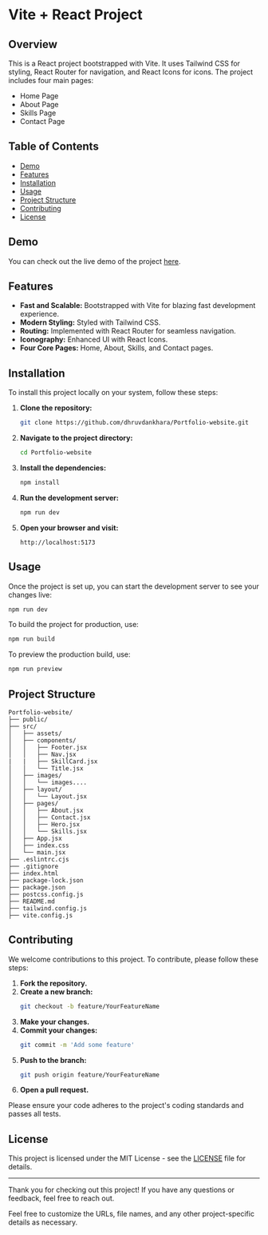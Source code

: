 # Vite + React Project

## Overview

This is a React project bootstrapped with Vite. It uses Tailwind CSS for styling, React Router for navigation, and React Icons for icons. The project includes four main pages:

- Home Page
- About Page
- Skills Page
- Contact Page

## Table of Contents

- [Demo](#demo)
- [Features](#features)
- [Installation](#installation)
- [Usage](#usage)
- [Project Structure](#project-structure)
- [Contributing](#contributing)
- [License](#license)

## Demo

You can check out the live demo of the project [here](#).

## Features

- **Fast and Scalable:** Bootstrapped with Vite for blazing fast development experience.
- **Modern Styling:** Styled with Tailwind CSS.
- **Routing:** Implemented with React Router for seamless navigation.
- **Iconography:** Enhanced UI with React Icons.
- **Four Core Pages:** Home, About, Skills, and Contact pages.

## Installation

To install this project locally on your system, follow these steps:

1. **Clone the repository:**

   ```sh
   git clone https://github.com/dhruvdankhara/Portfolio-website.git
   ```

2. **Navigate to the project directory:**

   ```sh
   cd Portfolio-website
   ```

3. **Install the dependencies:**

   ```sh
   npm install
   ```

4. **Run the development server:**

   ```sh
   npm run dev
   ```

5. **Open your browser and visit:**
   ```
   http://localhost:5173
   ```

## Usage

Once the project is set up, you can start the development server to see your changes live:

```sh
npm run dev
```

To build the project for production, use:

```sh
npm run build
```

To preview the production build, use:

```sh
npm run preview
```

## Project Structure

```plaintext
Portfolio-website/
├── public/
├── src/
│   ├── assets/
│   ├── components/
│   │   ├── Footer.jsx
│   │   ├── Nav.jsx
|   |   ├── SkillCard.jsx
│   │   └── Title.jsx
│   ├── images/
│   │   └── images....
│   ├── layout/
│   │   └── Layout.jsx
│   ├── pages/
│   │   ├── About.jsx
│   │   ├── Contact.jsx
│   │   ├── Hero.jsx
│   │   └── Skills.jsx
│   ├── App.jsx
│   ├── index.css
│   └── main.jsx
├── .eslintrc.cjs
├── .gitignore
├── index.html
├── package-lock.json
├── package.json
├── postcss.config.js
├── README.md
├── tailwind.config.js
├── vite.config.js
```

## Contributing

We welcome contributions to this project. To contribute, please follow these steps:

1. **Fork the repository.**
2. **Create a new branch:**
   ```sh
   git checkout -b feature/YourFeatureName
   ```
3. **Make your changes.**
4. **Commit your changes:**
   ```sh
   git commit -m 'Add some feature'
   ```
5. **Push to the branch:**
   ```sh
   git push origin feature/YourFeatureName
   ```
6. **Open a pull request.**

Please ensure your code adheres to the project's coding standards and passes all tests.

## License

This project is licensed under the MIT License - see the [LICENSE](LICENSE) file for details.

---

Thank you for checking out this project! If you have any questions or feedback, feel free to reach out.

Feel free to customize the URLs, file names, and any other project-specific details as necessary.

